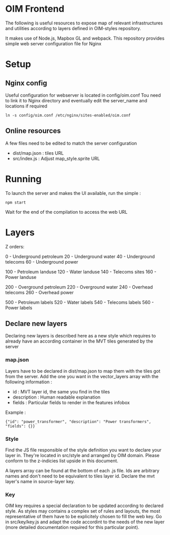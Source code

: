 # OIM Frontend
The following is useful resources to expose map of relevant infrastructures and utilities according to layers defined in OIM-styles repository.

It makes use of Node.js, Mapbox GL and webpack.
This repository provides simple web server configuration file for Nginx

# Setup

## Nginx config

Useful configuration for webserver is located in config/oim.conf
Tou need to link it to Nginx directory and eventually edit the server_name and locations if required

    ln -s config/oim.conf /etc/nginx/sites-enabled/oim.conf

## Online resources

A few files need to be edited to match the server configuration
* dist/map.json : tiles URL
* src/index.js : Adjust map_style.sprite URL

# Running

To launch the server and makes the UI available, run the simple :

    npm start

Wait for the end of the compilation to access the web URL

# Layers

Z orders:

0 - Underground petroleum
20 - Underground water
40 - Underground telecoms
60 - Underground power

100 - Petroleum landuse
120 - Water landuse
140 - Telecoms sites
160 - Power landuse

200 - Overground petroleum
220 - Overground water
240 - Overhead telecoms
260 - Overhead power

500 - Petroleum labels
520 - Water labels
540 - Telecoms labels
560 - Power labels

## Declare new layers

Declaring new layers is described here as a new style which requires to already have an according container in the MVT tiles generated by the server

### map.json

Layers have to be declared in dist/map.json to map them with the tiles got from the server.
Add the one you want in the vector_layers array with the following information :
* id : MVT layer id, the same you find in the tiles
* description : Human readable explanation
* fields : Particular fields to render in the features infobox

Example :

    {"id": "power_transformer", "description": "Power transformers", "fields": {}}

### Style

Find the JS file responsible of the style definition you want to declare your layer in.
They're located in src/style and arranged by OIM domain.
Please conform to the z-indicies list upside in this document.

A layers array can be found at the bottom of each .js file.
Ids are arbitrary names and don't need to be equivalent to tiles layer id.
Declare the mvt layer's name in source-layer key.

### Key

OIM key requires a special declaration to be updated according to declared style.
As styles may contains a complex set of rules and layouts, the most representative of them have to be explicitely chosen to fill the web key.
Go in src/key/key.js and adapt the code accordint to the needs of the new layer (more detailed documentation required for this particular point).


